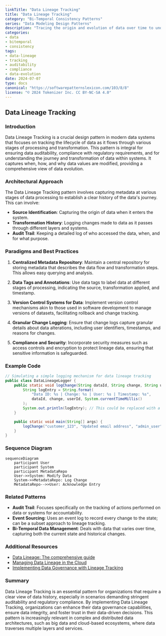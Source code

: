 ```yaml
---
linkTitle: "Data Lineage Tracking"
title: "Data Lineage Tracking"
category: "Bi-Temporal Consistency Patterns"
series: "Data Modeling Design Patterns"
description: "Tracing the origin and evolution of data over time to understand how it has changed and why, supporting auditability and compliance."
categories:
- data
- bitemporal
- consistency
tags:
- data-lineage
- tracking
- auditability
- compliance
- data-evolution
date: 2024-07-07
type: docs
canonical: "https://softwarepatternslexicon.com/103/8/8"
license: "© 2024 Tokenizer Inc. CC BY-NC-SA 4.0"
---
```


## Data Lineage Tracking

### Introduction

Data Lineage Tracking is a crucial design pattern in modern data systems that focuses on tracking the lifecycle of data as it flows through various stages of processing and transformation. This pattern is integral for ensuring data auditability, compliance with regulatory requirements, and for understanding the journey and transformation of data within systems. It captures when, how, and why data values are modified, providing a comprehensive view of data evolution.

### Architectural Approach

The Data Lineage Tracking pattern involves capturing metadata at various stages of data processing to establish a clear history of the data's journey. This can involve:

- **Source Identification**: Capturing the origin of data when it enters the system.
- **Transformation History**: Logging changes made to data as it passes through different layers and systems.
- **Audit Trail**: Keeping a detailed log of who accessed the data, when, and for what purpose.

### Paradigms and Best Practices

1. **Centralized Metadata Repository**: Maintain a central repository for storing metadata that describes the data flow and transformation steps. This allows easy querying and analysis.

2. **Data Tags and Annotations**: Use data tags to label data at different stages of processing, indicating the source, transformation applied, and timestamp.

3. **Version Control Systems for Data**: Implement version control mechanisms akin to those used in software development to manage versions of datasets, facilitating rollback and change tracking.

4. **Granular Change Logging**: Ensure that change logs capture granular details about data alterations, including user identifiers, timestamps, and reasons for changes.

5. **Compliance and Security**: Incorporate security measures such as access controls and encryption to protect lineage data, ensuring that sensitive information is safeguarded.

### Example Code

```java
// Simulating a simple logging mechanism for data lineage tracking
public class DataLineageLogger {
    public static void logChange(String dataId, String change, String userId) {
        String logEntry = String.format(
            "Data ID: %s | Change: %s | User: %s | Timestamp: %s",
            dataId, change, userId, System.currentTimeMillis()
        );
        System.out.println(logEntry); // This could be replaced with a call to save to a database
    }

    public static void main(String[] args) {
        logChange("customer_123", "Updated email address", "admin_user");
    }
}
```

### Sequence Diagram

```mermaid
sequenceDiagram
    participant User
    participant System
    participant MetadataRepo
    User->>System: Modify Data
    System->>MetadataRepo: Log Change
    MetadataRepo-->>User: Acknowledge Entry
```

### Related Patterns

- **Audit Trail**: Focuses specifically on the tracking of actions performed on data or systems for accountability.
- **Event Sourcing**: Uses an event log to record every change to the state; can be a subset approach to lineage tracking.
- **Bi-Temporal Data Management**: Deals with data that varies over time, capturing both the current state and historical changes.

### Additional Resources

- [Data Lineage: The comprehensive guide](https://example.com/data-lineage-guide)
- [Managing Data Lineage in the Cloud](https://example.com/cloud-lineage-management)
- [Implementing Data Governance with Lineage Tracking](https://example.com/governance-lineage)

### Summary

Data Lineage Tracking is an essential pattern for organizations that require a clear view of data history, especially in scenarios demanding stringent auditability and regulatory compliance. By implementing Data Lineage Tracking, organizations can enhance their data governance capabilities, ensure data integrity, and foster trust in their data-driven decisions. This pattern is increasingly relevant in complex and distributed data architectures, such as big data and cloud-based ecosystems, where data traverses multiple layers and services.
